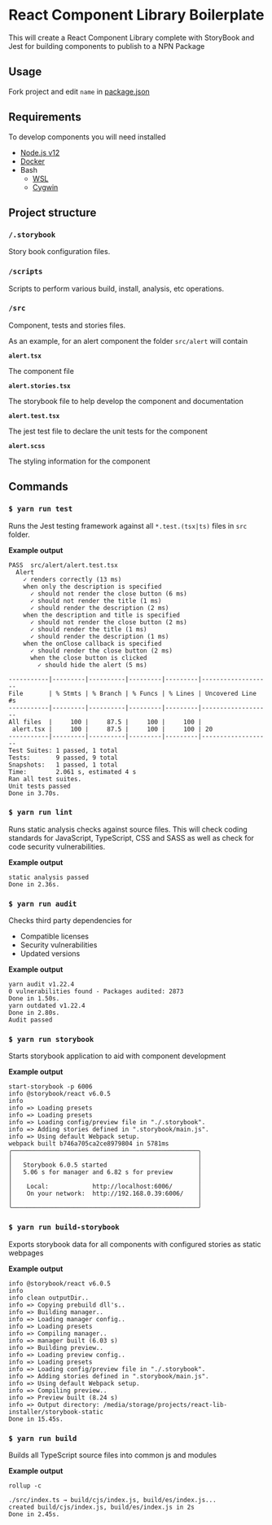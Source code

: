 # React Component Library Boilerplate

This will create a React Component Library complete with StoryBook and Jest for building components to publish to a NPN Package

## Usage

Fork project and edit `name` in [package.json](./package.json)

## Requirements

To develop components you will need installed

* [Node.js v12](https://nodejs.org/en/download/)
* [Docker](https://docs.docker.com/get-docker/)
* Bash
  * [WSL](https://docs.microsoft.com/en-us/windows/wsl/install-win10)
  * [Cygwin](https://www.cygwin.com/)

## Project structure

### `/.storybook`

Story book configuration files.

### `/scripts`

Scripts to perform various build, install, analysis, etc operations.

### `/src`

Component, tests and stories files.

As an example, for an alert component the folder `src/alert` will contain

**`alert.tsx`**

The component file

**`alert.stories.tsx`**

The storybook file to help develop the component and documentation

**`alert.test.tsx`**

The jest test file to declare the unit tests for the component

**`alert.scss`**

The styling information for the component


## Commands


### `$ yarn run test`

Runs the Jest testing framework against all `*.test.(tsx|ts)` files in `src` folder.

**Example output**

```
PASS  src/alert/alert.test.tsx
  Alert
    ✓ renders correctly (13 ms)
    when only the description is specified
      ✓ should not render the close button (6 ms)
      ✓ should not render the title (1 ms)
      ✓ should render the description (2 ms)
    when the description and title is specified
      ✓ should not render the close button (2 ms)
      ✓ should render the title (1 ms)
      ✓ should render the description (1 ms)
    when the onClose callback is specified
      ✓ should render the close button (2 ms)
      when the close button is clicked
        ✓ should hide the alert (5 ms)

-----------|---------|----------|---------|---------|-------------------
File       | % Stmts | % Branch | % Funcs | % Lines | Uncovered Line #s 
-----------|---------|----------|---------|---------|-------------------
All files  |     100 |     87.5 |     100 |     100 |                   
 alert.tsx |     100 |     87.5 |     100 |     100 | 20                
-----------|---------|----------|---------|---------|-------------------
Test Suites: 1 passed, 1 total
Tests:       9 passed, 9 total
Snapshots:   1 passed, 1 total
Time:        2.061 s, estimated 4 s
Ran all test suites.
Unit tests passed
Done in 3.70s.
```


### `$ yarn run lint`

Runs static analysis checks against source files.  This will check coding standards for JavaScript, TypeScript, CSS and SASS as well as check for code security vulnerabilities.

**Example output**

```
static analysis passed
Done in 2.36s.
```


### `$ yarn run audit`

Checks third party dependencies for

* Compatible licenses
* Security vulnerabilities
* Updated versions


**Example output**

```
yarn audit v1.22.4
0 vulnerabilities found - Packages audited: 2873
Done in 1.50s.
yarn outdated v1.22.4                     
Done in 2.80s.
Audit passed
```


### `$ yarn run storybook`

Starts storybook application to aid with component development

**Example output**

```
start-storybook -p 6006
info @storybook/react v6.0.5
info 
info => Loading presets
info => Loading presets
info => Loading config/preview file in "./.storybook".
info => Adding stories defined in ".storybook/main.js".
info => Using default Webpack setup.
webpack built b746a705ca2ce8979804 in 5781ms
╭───────────────────────────────────────────────────╮
│                                                   │
│   Storybook 6.0.5 started                         │
│   5.06 s for manager and 6.82 s for preview       │
│                                                   │
│    Local:            http://localhost:6006/       │
│    On your network:  http://192.168.0.39:6006/    │
│                                                   │
╰───────────────────────────────────────────────────╯
```


### `$ yarn run build-storybook`

Exports storybook data for all components with configured stories as static webpages

**Example output**

```
info @storybook/react v6.0.5
info 
info clean outputDir..
info => Copying prebuild dll's..
info => Building manager..
info => Loading manager config..
info => Loading presets
info => Compiling manager..
info => manager built (6.03 s)
info => Building preview..
info => Loading preview config..
info => Loading presets
info => Loading config/preview file in "./.storybook".
info => Adding stories defined in ".storybook/main.js".
info => Using default Webpack setup.
info => Compiling preview..
info => Preview built (8.24 s)
info => Output directory: /media/storage/projects/react-lib-installer/storybook-static
Done in 15.45s.
```


### `$ yarn run build`

Builds all TypeScript source files into common js and modules

**Example output**

```
rollup -c

./src/index.ts → build/cjs/index.js, build/es/index.js...
created build/cjs/index.js, build/es/index.js in 2s
Done in 2.45s.
```

